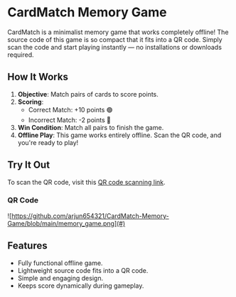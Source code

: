 # CardMatch Memory Game 

CardMatch is a minimalist memory game that works completely offline! The source code of this game is so compact that it fits into a QR code. Simply scan the code and start playing instantly — no installations or downloads required.


## How It Works
1. **Objective**: Match pairs of cards to score points.
2. **Scoring**:
   - Correct Match: +10 points 🟢
   - Incorrect Match: -2 points 🔴
3. **Win Condition**: Match all pairs to finish the game.
4. **Offline Play**: This game works entirely offline. Scan the QR code, and you're ready to play!


## Try It Out
To scan the QR code, visit this [QR code scanning link](https://saycheese.hackclub.com/tryout.html).


### QR Code  
![https://github.com/arjun654321/CardMatch-Memory-Game/blob/main/memory_game.png](#)  


## Features
- Fully functional offline game.
- Lightweight source code fits into a QR code.
- Simple and engaging design.
- Keeps score dynamically during gameplay.

